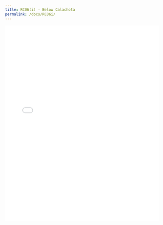 ```yaml
---
title: RC06(i) - Below Calachota
permalink: /docs/RC06i/
---
```


<iframe width="100%" height="640" allowfullscreen style="border-style:none;" src="/assets/docs/sites/RC06i/app-files/"></iframe>
